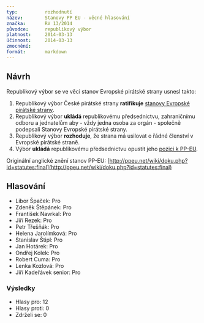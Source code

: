 ```yaml
---
typ:          rozhodnutí
název:        Stanovy PP EU - věcné hlasování
značka:       RV 13/2014
původce:      republikový výbor
platnost:     2014-03-13
účinnost:     2014-03-13
zmocnění:     
formát:       markdown
---
```


## Návrh 

Republikový výbor se ve věci stanov Evropské pirátské strany usnesl takto:
1. Republikový výbor České pirátské strany **ratifikuje** [stanovy Evropské pirátské strany](https://www.pirati.cz/doku.php?id=zo:docs:stanovyppeu&rev=1393868949).
2. Republikový výbor **ukládá** republikovému předsednictvu, zahraničnímu odboru a jednatelům aby - vždy jedna osoba za orgán - společně podepsali Stanovy Evropské pirátské strany.
3. Republikový výbor **rozhoduje**, že strana má usilovat o řádné členství v Evropské pirátské straně.
4. Výbor **ukládá** republikovému předsednictvu opustit jeho [pozici k PP-EU](http://www.pirati.cz/zo/docs/ppcz_ppeu_2012pos).

Originální anglické znění stanov PP-EU: [http://ppeu.net/wiki/doku.php?id=statutes:final](http://ppeu.net/wiki/doku.php?id=statutes:final)

## Hlasování

* Libor Špaček: Pro
* Zdeněk Štěpánek: Pro
* František Navrkal: Pro
* Jiří Rezek: Pro
* Petr Třešňák: Pro
* Helena Jarolímková: Pro
* Stanislav Štipl: Pro
* Jan Hotárek: Pro
* Ondřej Kolek: Pro
* Robert Cuma: Pro
* Lenka Kozlová: Pro
* Jiří Kadeřávek senior: Pro
 
### Výsledky

* Hlasy pro: 12
* Hlasy proti: 0
* Zdrželi se: 0
